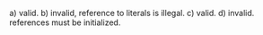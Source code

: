a) valid.
b) invalid, reference to literals is illegal.
c) valid.
d) invalid. references must be initialized.
